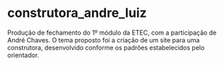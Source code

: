 # construtora_andre_luiz
Produção de fechamento do 1º módulo da ETEC, com a participação de André Chaves. O tema proposto foi a criação de um site para uma construtora, desenvolvido conforme os padrões estabelecidos pelo orientador.
